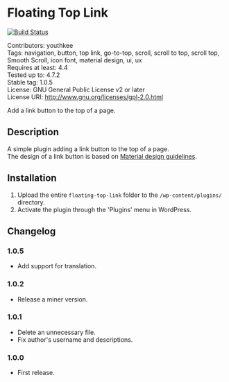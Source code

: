 # Floating Top Link

[![Build Status](https://travis-ci.org/littlebirdjp/floating-top-link.svg?branch=master)](https://travis-ci.org/littlebirdjp/floating-top-link)

Contributors: youthkee  
Tags: navigation, button, top link, go-to-top, scroll, scroll to top, scroll top, Smooth Scroll, icon font, material design, ui, ux  
Requires at least: 4.4  
Tested up to: 4.7.2  
Stable tag: 1.0.5  
License:     GNU General Public License v2 or later  
License URI: http://www.gnu.org/licenses/gpl-2.0.html

Add a link button to the top of a page.

## Description

A simple plugin adding a link button to the top of a page.  
The design of a link button is based on [Material design guidelines](https://material.io/guidelines/).

## Installation

1. Upload the entire `floating-top-link` folder to the `/wp-content/plugins/` directory.
2. Activate the plugin through the 'Plugins' menu in WordPress.

## Changelog

### 1.0.5

- Add support for translation.

### 1.0.2

- Release a miner version.

### 1.0.1

- Delete an unnecessary file.
- Fix author's username and descriptions.

### 1.0.0

- First release.
